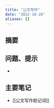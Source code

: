 ```yaml
---
title: "公文写作"
date: "2022-10-26"
aliases: []
---
```

## 摘要


## 问题、提示
-  

## 主要笔记
- [[公文写作助记词]]

